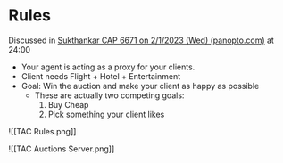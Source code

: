 
# Rules 
Discussed in [Sukthankar CAP 6671 on 2/1/2023 (Wed) (panopto.com)](https://ucf.hosted.panopto.com/Panopto/Pages/Viewer.aspx?id=98c32ed3-2ba8-4378-be4d-af8100e249eb) at 24:00

- Your agent is acting as a proxy for your clients.
- Client needs Flight + Hotel + Entertainment
- Goal: Win the auction and make your client as happy as possible
	- These are actually two competing goals:
		1. Buy Cheap
		2. Pick something your client likes

![[TAC Rules.png]]

![[TAC Auctions Server.png]]

